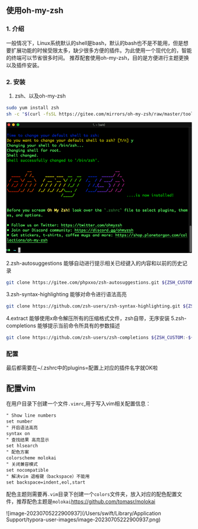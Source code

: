 ## 使用oh-my-zsh

### 1. 介绍

一般情况下，Linux系统默认的shell是bash，默认的bash也不是不能用，但是想要扩展功能的时候受限太多，缺少很多方便的插件。为此使用一个现代化的，智能的终端可以节省很多时间。
推荐配套使用oh-my-zsh，目的是方便进行主题更换以及插件安装。

### 2. 安装
1. zsh、以及oh-my-zsh
```sh
sudo yum install zsh
sh -c "$(curl -fsSL https://gitee.com/mirrors/oh-my-zsh/raw/master/tools/install.sh)"
```
![安装oh-my-zsh](localpicbed/终端配置.assets/1240-4700299.png)

2.zsh-autosuggestions
能够自动进行提示相关已经键入的内容和以前的历史记录

```sh
git clone https://gitee.com/phpxxo/zsh-autosuggestions.git ${ZSH_CUSTOM:-~/.oh-my-zsh/custom}/plugins/zsh-autosuggestions
```
3.zsh-syntax-highlighting
能够对命令进行语法高亮
```sh
git clone https://github.com/zsh-users/zsh-syntax-highlighting.git ${ZSH_CUSTOM:-~/.oh-my-zsh/custom}/plugins/zsh-syntax-highlighting
```
4.extract
能够使用x命令解压所有的压缩格式文件，zsh自带，无序安装
5.zsh-completions
能够提示当前命令所具有的参数描述
```sh
git clone https://github.com/zsh-users/zsh-completions ${ZSH_CUSTOM:-${ZSH:-~/.oh-my-zsh}/custom}/plugins/zsh-completions
```
### 配置
最后都需要在~/.zshrc中的plugins=配置上对应的插件名字就OK啦

## 配置vim

在用户目录下创建一个文件`.vimrc`,用于写入vim相关配置信息：

```
" Show line numbers
set number
" 开启语法高亮
syntax on
" 查找结果 高亮显示
set hlsearch
" 配色方案
colorscheme molokai
" 关闭兼容模式
set nocompatible
" 解决vim 退格键（backspace）不能用
set backspace=indent,eol,start
```

配色主题则需要再`.vim`目录下创建一个`colors`文件夹，放入对应的配色配置文件，推荐配色主题是`molokai`https://github.com/tomasr/molokai

![image-20230705222900937](/Users/swift/Library/Application Support/typora-user-images/image-20230705222900937.png)